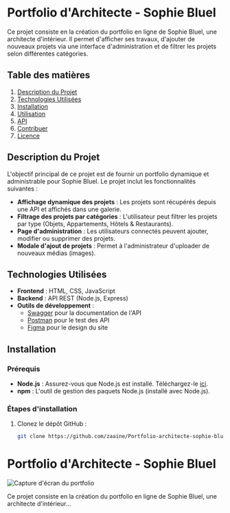 # Portfolio d'Architecte - Sophie Bluel

Ce projet consiste en la création du portfolio en ligne de Sophie Bluel, une architecte d'intérieur. Il permet d'afficher ses travaux, d'ajouter de nouveaux projets via une interface d'administration et de filtrer les projets selon différentes catégories.

## Table des matières

1. [Description du Projet](#description-du-projet)
2. [Technologies Utilisées](#technologies-utilisées)
3. [Installation](#installation)
4. [Utilisation](#utilisation)
5. [API](#api)
6. [Contribuer](#contribuer)
7. [Licence](#licence)

## Description du Projet

L'objectif principal de ce projet est de fournir un portfolio dynamique et administrable pour Sophie Bluel. Le projet inclut les fonctionnalités suivantes :

- **Affichage dynamique des projets** : Les projets sont récupérés depuis une API et affichés dans une galerie.
- **Filtrage des projets par catégories** : L'utilisateur peut filtrer les projets par type (Objets, Appartements, Hôtels & Restaurants).
- **Page d'administration** : Les utilisateurs connectés peuvent ajouter, modifier ou supprimer des projets.
- **Modale d'ajout de projets** : Permet à l'administrateur d'uploader de nouveaux médias (images).

## Technologies Utilisées

- **Frontend** : HTML, CSS, JavaScript
- **Backend** : API REST (Node.js, Express)
- **Outils de développement** :
  - [Swagger](https://swagger.io/) pour la documentation de l'API
  - [Postman](https://www.postman.com/) pour le test des API
  - [Figma](https://www.figma.com/) pour le design du site

## Installation

### Prérequis

- **Node.js** : Assurez-vous que Node.js est installé. Téléchargez-le [ici](https://nodejs.org/).
- **npm** : L'outil de gestion des paquets Node.js (installé avec Node.js).

### Étapes d'installation

1. Clonez le dépôt GitHub :
   ```bash
   git clone https://github.com/zaaine/Portfolio-architecte-sophie-bluel.git
   ```

# Portfolio d'Architecte - Sophie Bluel

![Capture d'écran du portfolio](./assets/images/SophieBluelArchitect.png)

Ce projet consiste en la création du portfolio en ligne de Sophie Bluel, une architecte d'intérieur...
